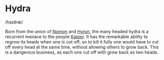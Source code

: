 # Hydra
/haɪdræ/

Born from the union of [Nomon](/cosmology/daemons/ambiguates/nomon.md) and [Hyron](/cosmology/fey/fey_tira/hyron.md), the many headed hydra is a recurrent menace to the people [Kaiper](/places/kaiper). It has the remarkable ability to regrow its heads when one is cut off; so to kill it fully one would have to cut off every head at the same time, without allowing others to grow back. This is a dangerous business, as each one cut off with grow back as two heads.